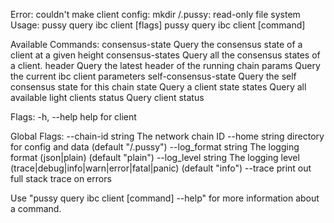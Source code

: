 Error: couldn't make client config: mkdir /.pussy: read-only file system
Usage:
  pussy query ibc client [flags]
  pussy query ibc client [command]

Available Commands:
  consensus-state      Query the consensus state of a client at a given height
  consensus-states     Query all the consensus states of a client.
  header               Query the latest header of the running chain
  params               Query the current ibc client parameters
  self-consensus-state Query the self consensus state for this chain
  state                Query a client state
  states               Query all available light clients
  status               Query client status

Flags:
  -h, --help   help for client

Global Flags:
      --chain-id string     The network chain ID
      --home string         directory for config and data (default "/.pussy")
      --log_format string   The logging format (json|plain) (default "plain")
      --log_level string    The logging level (trace|debug|info|warn|error|fatal|panic) (default "info")
      --trace               print out full stack trace on errors

Use "pussy query ibc client [command] --help" for more information about a command.

